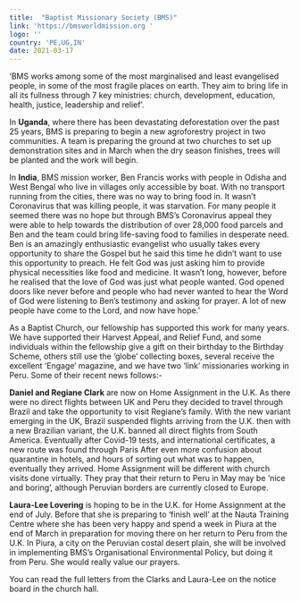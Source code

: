 ```yaml
---
title:  "Baptist Missionary Society (BMS)"
link: 'https://bmsworldmission.org '
logo: ''
country: 'PE,UG,IN'
date: 2021-03-17
---
```

‘BMS works among some of the most marginalised and least evangelised people, in some of the most fragile places on earth.  They aim to bring life in all its fullness through 7 key ministries: church, development, education, health, justice, leadership and relief’.

In **Uganda**, where there has been devastating deforestation over the past 25 years, BMS is preparing to begin a new agroforestry project in two communities.  A team is preparing the ground at two churches to set up demonstration sites and in March when the dry season finishes, trees will be planted and the work will begin.

In **India**, BMS mission worker, Ben Francis works with people in Odisha and West Bengal who live in villages only accessible by boat.  With no transport running from the cities, there was no way to bring food in.  It wasn’t Coronavirus that was killing people, it was starvation.  For many people it seemed there was no hope but through BMS’s Coronavirus appeal they were able to help towards the distribution of over 28,000 food parcels and Ben and the team could bring life-saving food to families in desperate need.  Ben is an amazingly enthusiastic evangelist who usually takes every opportunity to share the Gospel but he said this time he didn’t want to use this opportunity to preach.  He felt God was just asking him to provide physical necessities like food and medicine.  It wasn’t long, however, before he realised that the love of God was just what people wanted.  God opened doors like never before and people who had never wanted to hear the Word of God were listening to Ben’s testimony and asking for prayer.  A lot of new people have come to the Lord, and now have hope.’

As a Baptist Church, our fellowship has supported this work for many years.  We have supported their Harvest Appeal, and Relief Fund, and some individuals within the fellowship give a gift on their birthday to the Birthday Scheme, others still use the ‘globe’ collecting boxes, several receive the excellent ‘Engage’ magazine, and we have two ‘link’ missionaries working in Peru.  Some of their recent news follows:-

**Daniel and Regiane Clark** are now on Home Assignment in the U.K.  As there were no direct flights between UK and Peru they decided to travel through Brazil and take the opportunity to visit Regiane’s family. With the new variant emerging in the UK, Brazil suspended flights arriving from the U.K.  then with a new Brazilian variant, the U.K. banned all direct flights from South America.  Eventually after Covid-19 tests, and international certificates, a new route was found through Paris   After even more confusion about quarantine in hotels, and hours of sorting out what was to happen, eventually they arrived.  Home Assignment will be different with church visits done virtually.  They pray that their return to Peru in May may be ‘nice and boring’, although Peruvian borders are currently closed to Europe.

**Laura-Lee Lovering** is hoping to be in the U.K. for Home Assignment at the end of July.  Before that she is preparing to ‘finish well’ at the Nauta Training Centre where she has been very happy and spend a week in Piura at the end of March in preparation for moving there on her return to Peru from the U.K.   In Piura, a city on the Peruvian costal desert plain, she will be involved in implementing BMS’s Organisational Environmental Policy, but doing it from Peru.  She would really value our prayers.

You can read the full letters from the Clarks and Laura-Lee on the notice board in the church hall.

